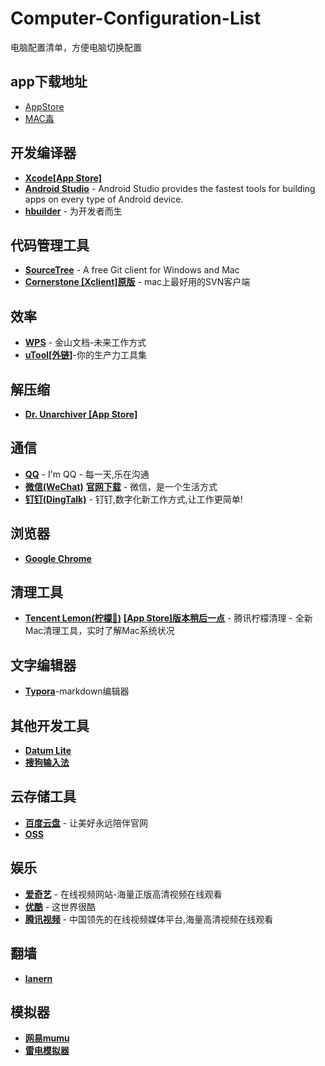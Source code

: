# Computer-Configuration-List
电脑配置清单，方便电脑切换配置
## app下载地址
- [AppStore]()
- [MAC毒](https://www.macdu.org/apps-download/hot-app)
## 开发编译器
- [**Xcode[App Store]**](https://apps.apple.com/cn/app/xcode/id497799835?mt=12)
- [**Android Studio**](https://developer.android.google.cn/studio) - Android Studio provides the fastest tools for building apps on every type of Android device.
- [**hbuilder**](http://www.dcloud.io/) - 为开发者而生
## 代码管理工具
- [**SourceTree**](https://www.sourcetreeapp.com/) - A free Git client for Windows and Mac
- [**Cornerstone [Xclient]**](https://xclient.info/s/cornerstone.html)[**原版**](https://cornerstone.assembla.com/)  - mac上最好用的SVN客户端
## 效率
- [**WPS**](https://www.wps.cn/) - 金山文档-未来工作方式
- [**uTool[外链]**](https://u.tools/index.html)-你的生产力工具集
## 解压缩
- [**Dr. Unarchiver [App Store]**](https://apps.apple.com/cn/app/xcode/id497799835?mt=12)
## 通信
- [**QQ**](https://apps.apple.com/cn/app/qq/id451108668?mt=12) - I'm QQ - 每一天,乐在沟通
- [**微信(WeChat)**](https://apps.apple.com/cn/app/%E5%BE%AE%E4%BF%A1/id836500024?mt=12)  [**官网下载**](https://mac.weixin.qq.com/) - 微信，是一个生活方式  
- [**钉钉(DingTalk)**](https://www.dingtalk.com/) - 钉钉,数字化新工作方式,让工作更简单!
## 浏览器
- [**Google Chrome**](https://www.google.cn/intl/zh-CN/chrome/)
## 清理工具
- [**Tencent Lemon(柠檬🍋)**](https://lemon.qq.com/) [**[App Store]版本稍后一点**](https://apps.apple.com/cn/app/%E8%85%BE%E8%AE%AF%E6%9F%A0%E6%AA%AC%E6%B8%85%E7%90%86-lemon-cleaner/id1449962996?mt=12) - 腾讯柠檬清理 - 全新Mac清理工具，实时了解Mac系统状况
## 文字编辑器
- [**Typora**](https://www.typora.io/)-markdown编辑器
## 其他开发工具
- [**Datum Lite**](https://apps.apple.com/cn/app/datum-lite/id901631046?mt=12)
- [**搜狗输入法**](https://pinyin.sogou.com/mac/)
## 云存储工具
- [**百度云盘**](http://pan.baidu.com/download#pan) - 让美好永远陪伴官网
- [**OSS**](https://help.aliyun.com/document_detail/61872.html?spm=5176.8465980.home.14.1c9c1450dUISpL)
## 娱乐
- [**爱奇艺**](https://apps.apple.com/cn/app/%E7%88%B1%E5%A5%87%E8%89%BA-%E7%A0%B4%E5%86%B0%E8%A1%8C%E5%8A%A8%E5%85%A8%E7%BD%91%E7%8B%AC%E6%92%AD/id1012296988?l=en&mt=12) - 在线视频网站-海量正版高清视频在线观看
- [**优酷**](https://apps.apple.com/cn/app/%E4%BC%98%E9%85%B7/id1014945607?mt=12) - 这世界很酷
- [**腾讯视频**](https://apps.apple.com/cn/app/%E8%85%BE%E8%AE%AF%E8%A7%86%E9%A2%91-%E5%87%A4%E5%BC%88%E7%B2%BE%E5%BD%A9%E5%91%88%E7%8E%B0/id1231336508?l=en&mt=12) - 中国领先的在线视频媒体平台,海量高清视频在线观看
## 翻墙
- [**lanern**](https://github.com/getlantern/lantern)
## 模拟器
- [**网易mumu**](http://mumu.163.com/)
- [**雷电模拟器**](https://www.ldmnq.com)
